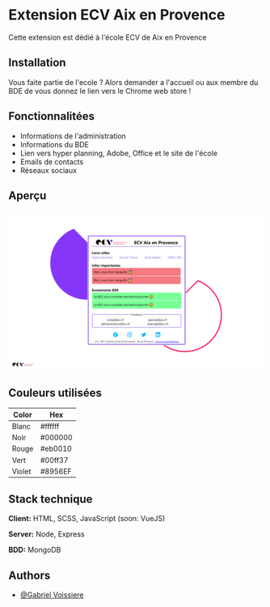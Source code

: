 
# Extension ECV Aix en Provence

Cette extension est dédié à l'école ECV de Aix en Provence 

## Installation

Vous faite partie de l'ecole ? Alors demander a l'accueil ou aux membre du BDE de vous donnez le lien vers le Chrome web store !
    
## Fonctionnalitées

- Informations de l'administration
- Informations du BDE
- Lien vers hyper planning, Adobe, Office et le site de l'école
- Emails de contacts
- Réseaux sociaux


## Aperçu

![App Screenshot](https://github.com/gabrielvoissiere/image/blob/main/cover%20ext%20ecv%202.png?raw=true)

## Couleurs utilisées

| Color             | Hex                                                                |
| ----------------- | ------------------------------------------------------------------ |
| Blanc | #ffffff |
| Noir | #000000 |
| Rouge | #eb0010 |
| Vert | #00ff37 |
| Violet | #8956EF |


## Stack technique

**Client:** HTML, SCSS, JavaScript (soon: VueJS)

**Server:** Node, Express

**BDD:** MongoDB


## Authors

- [@Gabriel Voissiere](https://github.com/gabrielvoissiere)

